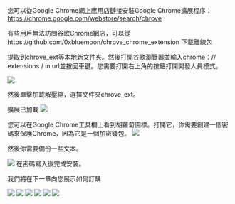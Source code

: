 您可以從Google Chrome網上應用店鏈接安裝Google Chrome擴展程序：https://chrome.google.com/webstore/search/chrove

有些用戶無法訪問谷歌Chrome網店，可以從https://github.com/0xbluemoon/chrove_chrome_extension 下載離線包

提取到chrove_ext等本地新文件夾。然後打開谷歌瀏覽器並輸入chrome：// extensions / in url並按回車鍵。您需要打開右上角的按鈕打開開發人員模式。

![](https://github.com/0xbluemoon/chrove/blob/master/p1.png)

然後單擊加載解壓縮，選擇文件夾chrove_ext。

擴展已加載
![](https://github.com/0xbluemoon/chrove/blob/master/p2.png)

您可以在Google Chrome工具欄上看到胡蘿蔔圖標。打開它，你需要創建一個密碼來保護Chrome，因為它是一個加密錢包。
![](https://github.com/0xbluemoon/chrove/blob/master/p3.png)

然後你需要備份一些文本。

![](https://github.com/0xbluemoon/chrove/blob/master/p4.png)
在密碼寫入後完成安裝。

我們將在下一章向您展示如何訂購

![](https://github.com/0xbluemoon/chrove/blob/master/p5.png)
![](https://github.com/0xbluemoon/chrove/blob/master/p6.png)
![](https://github.com/0xbluemoon/chrove/blob/master/p7.png)
![](https://github.com/0xbluemoon/chrove/blob/master/p8.png)
![](https://github.com/0xbluemoon/chrove/blob/master/p9.png)
![](https://github.com/0xbluemoon/chrove/blob/master/p10.png)
